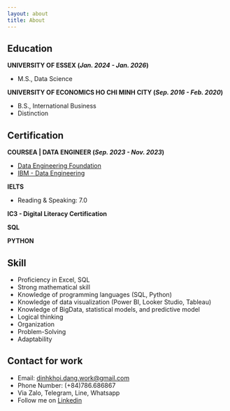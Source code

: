 ```yaml
---
layout: about
title: About
---
```


## Education
**UNIVERSITY OF ESSEX (_Jan. 2024 - Jan. 2026_)**
- M.S., Data Science
  
**UNIVERSITY OF ECONOMICS HO CHI MINH CITY (_Sep. 2016 - Feb. 2020_)**
- B.S., International Business
- Distinction

## Certification
**COURSEA | DATA ENGINEER (_Sep. 2023 - Nov. 2023_)**
- [Data Engineering Foundation](https://coursera.org/verify/specialization/644CVRMTF3KD)
- [IBM - Data Engineering](https://coursera.org/verify/professional-cert/DEN88WMC4K4F)

**IELTS** 
- Reading & Speaking: 7.0

**IC3 - Digital Literacy Certification**

**SQL**

**PYTHON**

## Skill
- Proficiency in Excel, SQL
- Strong mathematical skill
- Knowledge of programming languages (SQL, Python)
- Knowledge of data visualization (Power BI, Looker Studio, Tableau)
- Knowledge of BigData, statistical models, and predictive model 
- Logical thinking
- Organization
- Problem-Solving
- Adaptability

## Contact for work
- Email: dinhkhoi.dang.work@gmail.com
- Phone Number: (+84)786.686867
- Via Zalo, Telegram, Line, Whatsapp 
- Follow me on [Linkedin](https://www.linkedin.com/in/dinh-khoi-dang/)

